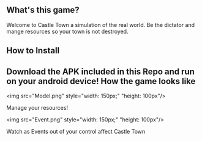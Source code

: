 What's this game?
-----------------------
Welcome to Castle Town a simulation of the real world. Be the dictator and mange resources so your town is not destroyed.

How to Install
-----------------------------
Download the APK included in this Repo and run on your android device!
How the game looks like
--------------------------
<img src="Model.png"  style="width: 150px;" "height: 100px"/>

Manage your resources!

<img src="Event.png"  style="width: 150px;" "height: 100px"/>

Watch as Events out of your control affect Castle Town